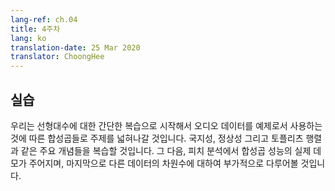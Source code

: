 ```yaml
---
lang-ref: ch.04
title: 4주차
lang: ko
translation-date: 25 Mar 2020
translator: ChoongHee
---
```



## 실습

우리는 선형대수에 대한 간단한 복습으로 시작해서 오디오 데이터를 예제로서 사용하는 것에 따른 합성곱들로 주제를 넓혀나갈 것입니다.
국지성, 정상성 그리고 토플리츠 행렬과 같은 주요 개념들을 복습할 것입니다.
그 다음, 피치 분석에서 합성곱 성능의 실제 데모가 주어지며, 마지막으로 다른 데이터의 차원수에 대하여 부가적으로 다루어볼 것입니다.
